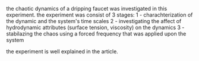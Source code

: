 the chaotic dynamics of a dripping faucet was investigated in this experiment.
the experiment was consist of 3 stages:
1 - charachterization of the dynamic and the system's time scales
2 - investigating the affect of hydrodynamic attributes (surface tension, viscosity) on the dynamics
3 - stabilazing the chaos using a forced frequency that was applied upon the system

the experiment is well explained in the article.
